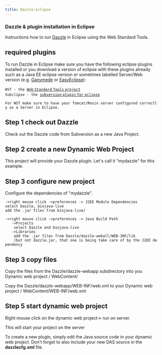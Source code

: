 ```yaml
---
title: Dazzle:eclipse
---
```


### Dazzle & plugin installation in Eclipse

Instructions how to run [Dazzle](Dazzle "wikilink") in Eclipse using the
Web Standard Tools.

required plugins
----------------

To run Dazzle in Eclipse make sure you have the following eclipse
plugins installed or you download a version of eclipse with these
plugins already such as a Java EE eclipse version or sometimes labelled
Server/Web version (e.g.
[Ganymede](http://www.eclipse.org/downloads/download.php?file=/technology/epp/downloads/release/ganymede/SR1/eclipse-jee-ganymede-SR1-macosx-carbon.tar.gz)
or
[EasyEclipse](http://www.easyeclipse.org/site/distributions/index.html)):

`WST - the `[`Web` `Standard` `Tools`
`project`](http://www.eclipse.org/webtools/wst/main.php)  
`Subclipse - the `[`subversion` `plugin` `for`
`eclipse`](http://subclipse.tigris.org/)

`For WST make sure to have your Tomcat/Resin server configured correctly as a Server in Eclipse.`

Step 1 check out Dazzle
-----------------------

Check out the Dazzle code from Subversion as a new Java Project.

Step 2 create a new Dynamic Web Project
---------------------------------------

This project will provide your Dazzle plugin. Let's call it "mydazzle"
for this example.

Step 3 configure new project
----------------------------

Configure the dependencies of "mydazzle".

`->right mouse click ->preferences -> J2EE Module Dependencies`  
`select Dazzle, biojava-live`  
`add the .jar files from biojava-live/`

`->right mouse click ->preferences -> Java Build Path `  
`   ->Projects`  
`    select Dazzle and biojava-live`  
`   ->Libraries`  
`    add the .jar files from Dazzle/dazzle-weball/WEB-INF/lib`  
`    (but not dazzle.jar, that one is being take care of by the J2EE dependency`

Step 3 copy files
-----------------

Copy the files from the Dazzle/dazzle-webapp subdirectory into you
Dynamic web project / WebContent/

Copy the Dazzle/dazzle-webapp/WEB-INF/web.xml to your Dynamic web
project / WebContent/WEB-INF/web.xml

Step 5 start dynamic web project
--------------------------------

Right mouse click on the dynamic web project-\> run on server.

This will start your project on the server

To create a new plugin, simply edit the Java source code in your dynamic
web project. Don't forget to also include your new DAS source in the
<b>dazzlecfg.xml</b> file.
